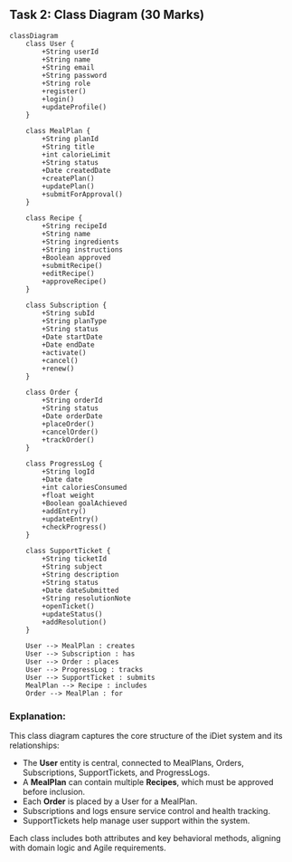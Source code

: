 
## Task 2: Class Diagram (30 Marks)

```mermaid
classDiagram
    class User {
        +String userId
        +String name
        +String email
        +String password
        +String role
        +register()
        +login()
        +updateProfile()
    }

    class MealPlan {
        +String planId
        +String title
        +int calorieLimit
        +String status
        +Date createdDate
        +createPlan()
        +updatePlan()
        +submitForApproval()
    }

    class Recipe {
        +String recipeId
        +String name
        +String ingredients
        +String instructions
        +Boolean approved
        +submitRecipe()
        +editRecipe()
        +approveRecipe()
    }

    class Subscription {
        +String subId
        +String planType
        +String status
        +Date startDate
        +Date endDate
        +activate()
        +cancel()
        +renew()
    }

    class Order {
        +String orderId
        +String status
        +Date orderDate
        +placeOrder()
        +cancelOrder()
        +trackOrder()
    }

    class ProgressLog {
        +String logId
        +Date date
        +int caloriesConsumed
        +float weight
        +Boolean goalAchieved
        +addEntry()
        +updateEntry()
        +checkProgress()
    }

    class SupportTicket {
        +String ticketId
        +String subject
        +String description
        +String status
        +Date dateSubmitted
        +String resolutionNote
        +openTicket()
        +updateStatus()
        +addResolution()
    }

    User --> MealPlan : creates
    User --> Subscription : has
    User --> Order : places
    User --> ProgressLog : tracks
    User --> SupportTicket : submits
    MealPlan --> Recipe : includes
    Order --> MealPlan : for
```

### Explanation:
This class diagram captures the core structure of the iDiet system and its relationships:
- The **User** entity is central, connected to MealPlans, Orders, Subscriptions, SupportTickets, and ProgressLogs.
- A **MealPlan** can contain multiple **Recipes**, which must be approved before inclusion.
- Each **Order** is placed by a User for a MealPlan.
- Subscriptions and logs ensure service control and health tracking.
- SupportTickets help manage user support within the system.

Each class includes both attributes and key behavioral methods, aligning with domain logic and Agile requirements.

